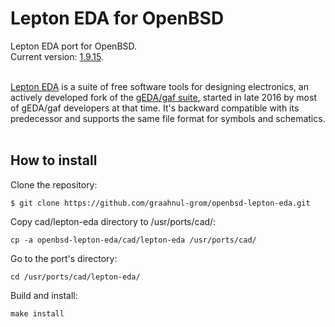 Lepton EDA for OpenBSD
======================

Lepton EDA port for OpenBSD.
<br />
Current version: [1.9.15](https://github.com/lepton-eda/lepton-eda/releases/tag/1.9.15-20210626).
<br />
<br />


[Lepton EDA](https://github.com/lepton-eda/lepton-eda)
is a suite of free software tools for designing electronics,
an actively developed fork of the
[gEDA/gaf suite](http://wiki.geda-project.org/geda:gaf),
started in late 2016 by most of gEDA/gaf developers at that time.
It's backward compatible with its predecessor and
supports the same file format for symbols and schematics.
<br />
<br />


How to install
--------------
Clone the repository:
```
$ git clone https://github.com/graahnul-grom/openbsd-lepton-eda.git
```

Copy cad/lepton-eda directory to /usr/ports/cad/:
```
cp -a openbsd-lepton-eda/cad/lepton-eda /usr/ports/cad/
```

Go to the port's directory:
```
cd /usr/ports/cad/lepton-eda/
```

Build and install:
```
make install
```

